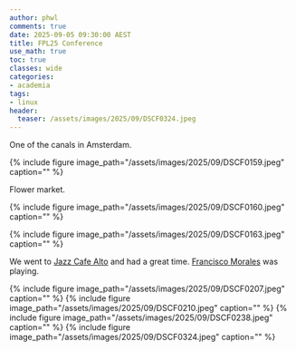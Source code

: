 ```yaml
---
author: phwl
comments: true
date: 2025-09-05 09:30:00 AEST
title: FPL25 Conference
use_math: true
toc: true
classes: wide
categories:
- academia
tags:
- linux
header:
  teaser: /assets/images/2025/09/DSCF0324.jpeg
---
```


One of the canals in Amsterdam.

{% include figure image_path="/assets/images/2025/09/DSCF0159.jpeg" caption="" %}

Flower market.

{% include figure image_path="/assets/images/2025/09/DSCF0160.jpeg" caption="" %}

{% include figure image_path="/assets/images/2025/09/DSCF0163.jpeg" caption="" %}

We went to [Jazz Cafe Alto](https://www.jazz-cafe-alto.nl/) and had a great time. [Francisco Morales](https://franciscomoralesmusic.com/) was playing.

{% include figure image_path="/assets/images/2025/09/DSCF0207.jpeg" caption="" %}
{% include figure image_path="/assets/images/2025/09/DSCF0210.jpeg" caption="" %}
{% include figure image_path="/assets/images/2025/09/DSCF0238.jpeg" caption="" %}
{% include figure image_path="/assets/images/2025/09/DSCF0324.jpeg" caption="" %}
